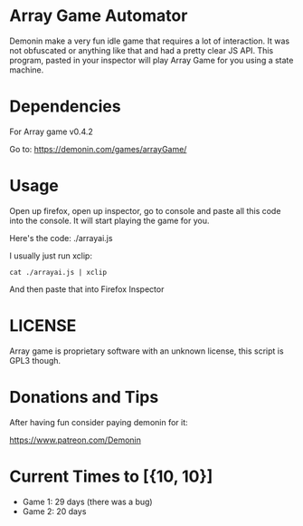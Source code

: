 # Array Game Automator

Demonin make a very fun idle game that requires a lot of interaction. 
It was not obfuscated or anything like that and had a pretty clear JS API.
This program, pasted in your inspector will play Array Game for you using a
state machine.

# Dependencies

For Array game v0.4.2

Go to: https://demonin.com/games/arrayGame/

# Usage

Open up firefox, open up inspector, go to console and paste
all this code into the console. It will start playing the game for you.

Here's the code: ./arrayai.js

I usually just run xclip:

```
cat ./arrayai.js | xclip
```

And then paste that into Firefox Inspector

# LICENSE

Array game is proprietary software with an unknown license, this script is GPL3 though.

# Donations and Tips

After having fun consider paying demonin for it:

https://www.patreon.com/Demonin

# Current Times to [{10, 10}]

* Game 1: 29 days (there was a bug)
* Game 2: 20 days
